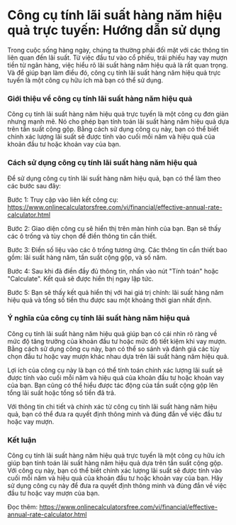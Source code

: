Công cụ tính lãi suất hàng năm hiệu quả trực tuyến: Hướng dẫn sử dụng
=====================================================================

Trong cuộc sống hàng ngày, chúng ta thường phải đối mặt với các thông tin liên quan đến lãi suất. Từ việc đầu tư vào cổ phiếu, trái phiếu hay vay mượn tiền từ ngân hàng, việc hiểu rõ lãi suất hàng năm hiệu quả là rất quan trọng. Và để giúp bạn làm điều đó, công cụ tính lãi suất hàng năm hiệu quả trực tuyến là một công cụ hữu ích mà bạn có thể sử dụng.

### Giới thiệu về công cụ tính lãi suất hàng năm hiệu quả

Công cụ tính lãi suất hàng năm hiệu quả trực tuyến là một công cụ đơn giản nhưng mạnh mẽ. Nó cho phép bạn tính toán lãi suất hàng năm hiệu quả dựa trên tần suất cộng gộp. Bằng cách sử dụng công cụ này, bạn có thể biết chính xác lượng lãi suất sẽ được tính vào cuối mỗi năm và hiệu quả của khoản đầu tư hoặc khoản vay của bạn.

### Cách sử dụng công cụ tính lãi suất hàng năm hiệu quả

Để sử dụng công cụ tính lãi suất hàng năm hiệu quả, bạn có thể làm theo các bước sau đây:

Bước 1: Truy cập vào liên kết công cụ: <https://www.onlinecalculatorsfree.com/vi/financial/effective-annual-rate-calculator.html>

Bước 2: Giao diện công cụ sẽ hiển thị trên màn hình của bạn. Bạn sẽ thấy các ô trống và tùy chọn để điền thông tin cần thiết.

Bước 3: Điền số liệu vào các ô trống tương ứng. Các thông tin cần thiết bao gồm: lãi suất hàng năm, tần suất cộng gộp, và số năm.

Bước 4: Sau khi đã điền đầy đủ thông tin, nhấn vào nút "Tính toán" hoặc "Calculate". Kết quả sẽ được hiển thị ngay lập tức.

Bước 5: Bạn sẽ thấy kết quả hiển thị với hai giá trị chính: lãi suất hàng năm hiệu quả và tổng số tiền thu được sau một khoảng thời gian nhất định.

### Ý nghĩa của công cụ tính lãi suất hàng năm hiệu quả

Công cụ tính lãi suất hàng năm hiệu quả giúp bạn có cái nhìn rõ ràng về mức độ tăng trưởng của khoản đầu tư hoặc mức độ tiết kiệm khi vay mượn. Bằng cách sử dụng công cụ này, bạn có thể so sánh và đánh giá các tùy chọn đầu tư hoặc vay mượn khác nhau dựa trên lãi suất hàng năm hiệu quả.

Lợi ích của công cụ này là bạn có thể tính toán chính xác lượng lãi suất sẽ được tính vào cuối mỗi năm và hiệu quả của khoản đầu tư hoặc khoản vay của bạn. Bạn cũng có thể hiểu được tác động của tần suất cộng gộp lên tổng lãi suất hoặc tổng số tiền đã trả.

Với thông tin chi tiết và chính xác từ công cụ tính lãi suất hàng năm hiệu quả, bạn có thể đưa ra quyết định thông minh và đúng đắn về việc đầu tư hoặc vay mượn.

### Kết luận

Công cụ tính lãi suất hàng năm hiệu quả trực tuyến là một công cụ hữu ích giúp bạn tính toán lãi suất hàng năm hiệu quả dựa trên tần suất cộng gộp. Với công cụ này, bạn có thể biết chính xác lượng lãi suất sẽ được tính vào cuối mỗi năm và hiệu quả của khoản đầu tư hoặc khoản vay của bạn. Hãy sử dụng công cụ này để đưa ra quyết định thông minh và đúng đắn về việc đầu tư hoặc vay mượn của bạn.

Đọc thêm: <https://www.onlinecalculatorsfree.com/vi/financial/effective-annual-rate-calculator.html>